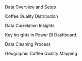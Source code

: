  Data Overview and Setup

  Coffee Quality Distribution

  Data Correlation Insights

  Key Insights in Power BI Dashboard

  Data Cleaning Process 

  Geographic Coffee Quality Mapping
